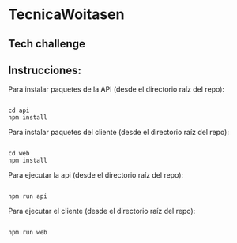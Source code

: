 # TecnicaWoitasen

## Tech challenge

## Instrucciones:

Para instalar paquetes de la API (desde el directorio raíz del repo):

```

cd api
npm install

```

Para instalar paquetes del cliente (desde el directorio raíz del repo):

```

cd web
npm install

```

Para ejecutar la api (desde el directorio raíz del repo):

```

npm run api

```

Para ejecutar el cliente (desde el directorio raíz del repo):

```

npm run web

```
